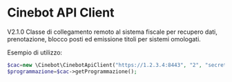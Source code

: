 # Cinebot API Client

V2.1.0
Classe di collegamento remoto al sistema fiscale per recupero dati, prenotazione, blocco posti ed emissione titoli per sistemi omologati.


Esempio di utilizzo:


```php
$cac=new \Cinebot\CinebotApiClient("https://1.2.3.4:8443", "2", "secretpasswordkey");
$programmazione=$cac->getProgrammazione();
```